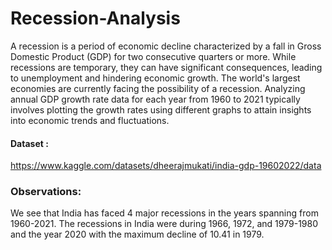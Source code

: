 # Recession-Analysis
A recession is a period of economic decline characterized by a fall in Gross Domestic Product (GDP) for two consecutive quarters or more. While recessions are temporary, they can have significant consequences, leading to unemployment and hindering economic growth. The world's largest economies are currently facing the possibility of a recession. Analyzing annual GDP growth rate data for each year from 1960 to 2021 typically involves plotting the growth rates using different graphs to attain insights into economic trends and fluctuations.
#### Dataset :
https://www.kaggle.com/datasets/dheerajmukati/india-gdp-19602022/data

### Observations:
We see that India has faced 4 major recessions in the years spanning from 1960-2021. The recessions in India were during 1966, 1972, and 1979-1980 and the year 2020 with the maximum decline of 10.41 in 1979.

